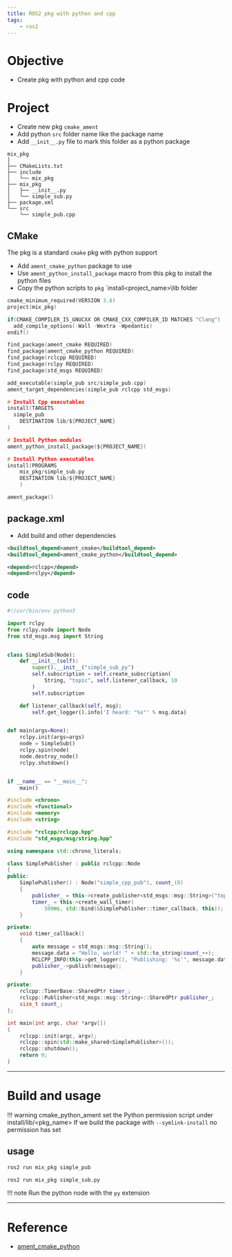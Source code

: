 ```yaml
---
title: ROS2 pkg with python and cpp
tags:
    - ros2
---
```


# Objective
- Create pkg with python and cpp code


# Project
- Create new pkg `cmake_ament`
- Add python `src` folder name like the package name
- Add `__init__.py` file to mark this folder as a python package


```
mix_pkg
│
├── CMakeLists.txt
├── include
│   └── mix_pkg
├── mix_pkg
│   ├── __init__.py
│   └── simple_sub.py
├── package.xml
└── src
    └── simple_pub.cpp
```

## CMake
The pkg is a standard `cmake` pkg with python support

- Add `ament_cmake_python` package to use
- Use `ament_python_install_package` macro from this pkg to install the python files
- Copy the python scripts to `pkg` `install\<project_name>\lib folder



```c
cmake_minimum_required(VERSION 3.8)
project(mix_pkg)

if(CMAKE_COMPILER_IS_GNUCXX OR CMAKE_CXX_COMPILER_ID MATCHES "Clang")
  add_compile_options(-Wall -Wextra -Wpedantic)
endif()

find_package(ament_cmake REQUIRED)
find_package(ament_cmake_python REQUIRED)
find_package(rclcpp REQUIRED)
find_package(rclpy REQUIRED)
find_package(std_msgs REQUIRED)

add_executable(simple_pub src/simple_pub.cpp)
ament_target_dependencies(simple_pub rclcpp std_msgs)

# Install Cpp executables
install(TARGETS
  simple_pub
	DESTINATION lib/${PROJECT_NAME}
)

# Install Python modules
ament_python_install_package(${PROJECT_NAME})

# Install Python executables
install(PROGRAMS
	mix_pkg/simple_sub.py
	DESTINATION lib/${PROJECT_NAME}
	)

ament_package()

```

## package.xml
- Add build and other dependencies


```xml
<buildtool_depend>ament_cmake</buildtool_depend>
<buildtool_depend>ament_cmake_python</buildtool_depend>

<depend>rclcpp</depend>
<depend>rclpy</depend>
```

## code
```python title="mix_pkg/simple_sub.py"
#!/usr/bin/env python3

import rclpy
from rclpy.node import Node
from std_msgs.msg import String


class SimpleSub(Node):
    def __init__(self):
        super().__init__("simple_sub_py")
        self.subscription = self.create_subscription(
            String, "topic", self.listener_callback, 10
        )
        self.subscription

    def listener_callback(self, msg):
        self.get_logger().info('I heard: "%s"' % msg.data)


def main(args=None):
    rclpy.init(args=args)
    node = SimpleSub()
    rclpy.spin(node)
    node.destroy_node()
    rclpy.shutdown()


if __name__ == "__main__":
    main()

```

```cpp title="src/simple_pub.cpp"
#include <chrono>
#include <functional>
#include <memory>
#include <string>

#include "rclcpp/rclcpp.hpp"
#include "std_msgs/msg/string.hpp"

using namespace std::chrono_literals;

class SimplePublisher : public rclcpp::Node
{
public:
    SimplePublisher() : Node("simple_cpp_pub"), count_(0)
    {
        publisher_ = this->create_publisher<std_msgs::msg::String>("topic", 10);
        timer_ = this->create_wall_timer(
            500ms, std::bind(&SimplePublisher::timer_callback, this));
    }

private:
    void timer_callback()
    {
        auto message = std_msgs::msg::String();
        message.data = "Hello, world! " + std::to_string(count_++);
        RCLCPP_INFO(this->get_logger(), "Publishing: '%s'", message.data.c_str());
        publisher_->publish(message);
    }

private:
    rclcpp::TimerBase::SharedPtr timer_;
    rclcpp::Publisher<std_msgs::msg::String>::SharedPtr publisher_;
    size_t count_;
};

int main(int argc, char *argv[])
{
    rclcpp::init(argc, argv);
    rclcpp::spin(std::make_shared<SimplePublisher>());
    rclcpp::shutdown();
    return 0;
}
```

---

# Build and usage

!!! warning 
    cmake_python_ament set the Python permission script under install/lib/<pkg_name>
    If we build the package with   `--symlink-install` no permission has set


## usage

```bash title="terminal 1"
ros2 run mix_pkg simple_pub
```

```bash title="terminal 2"
ros2 run mix_pkg simple_sub.py
```

!!! note
    Run the python node with the `py` extension

---

# Reference
- [ament_cmake_python](https://docs.ros.org/en/humble/How-To-Guides/Ament-CMake-Python-Documentation.html)